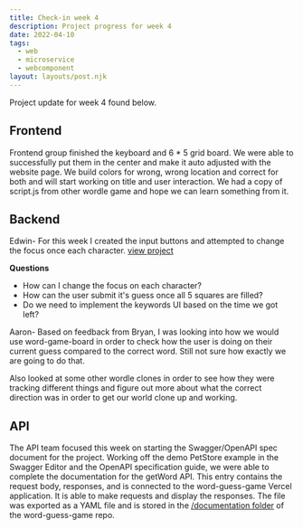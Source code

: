 ```yaml
---
title: Check-in week 4
description: Project progress for week 4
date: 2022-04-10
tags:
  - web
  - microservice
  - webcomponent
layout: layouts/post.njk
---
```


Project update for week 4 found below.

## Frontend
Frontend group finished the keyboard and 6 * 5 grid board. We were able to successfully put them in the center and make it auto adjusted with the website page. We build colors for wrong, wrong location and correct for both and will start working on title and user interaction. We had a copy of script.js from other wordle game and hope we can learn something from it.

## Backend 

Edwin- For this week I created the input buttons and attempted to change the focus once each character. [view project](https://word-guessing-game-seven.vercel.app/)

**Questions**
- How can I change the focus on each character?
- How can the user submit it's guess once all 5 squares are filled?
- Do we need to implement the keywords UI based on the time we got left?

Aaron- Based on feedback from Bryan, I was looking into how we would use word-game-board in order to check how the user is doing on their current guess compared to the correct word. Still not sure how exactly we are going to do that.

Also looked at some other wordle clones in order to see how they were tracking different things and figure out more about what the correct direction was in order to get our world clone up and working.

## API
The API team focused this week on starting the Swagger/OpenAPI spec document for the project. Working off the demo PetStore example in the Swagger Editor and the OpenAPI specification guide, we were able to complete the documentation for the getWord API. This entry contains the request body, responses, and is connected to the word-guess-game Vercel application. It is able to make requests and display the responses. The file was exported as a YAML file and is stored in the [/documentation folder](https://github.com/jforcina20/word-guessing-game/tree/main/documentation) of the word-guess-game repo. 
